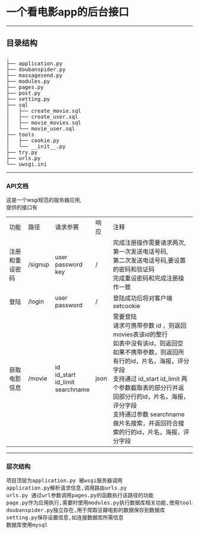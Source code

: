 <h1>
一个看电影app的后台接口
</h1>
<hr/>
<h2>
目录结构
</h2>
<pre>
.
├── application.py
├── doubanspider.py
├── massagesend.py
├── modules.py
├── pages.py
├── post.py
├── setting.py
├── sql
│   ├── create_movie.sql
│   ├── create_user.sql
│   ├── movie_movies.sql
│   └── movie_user.sql
├── tools
│   ├── cookie.py
│   └── __init__.py
├── try.py
├── urls.py
└── uwsgi.ini
</pre>
<hr/>
<h3>
API文档
</h3>
<p>
这是一个wsgi规范的服务器应用,<br/>提供的接口有
<table>
<tr>
    <td>
    功能<br/>
    </td>
    <td>
    路径<br/>
    </td>
    <td>
    请求参赛<br/>
    </td>
    <td>
    响应<br/>
    </td>
    <td>
    注释<br/>
    </td>
</tr>
<tr>
    <td>
    注册和重设密码<br/>
    </td>
    <td>
    /signup<br/>
    </td>
    <td>
    user<br/>
    password<br/>
    key<br/>
    </td>
    <td>
    /
    </td>
    <td>
    完成注册操作需要请求两次,<br/>
    第一次发送电话号码,<br/>
    第二次发送电话号码,要设置的密码和验证码<br/>
    完成重设密码和完成注册操作一致<br/>
    </td>
</tr>
<tr>
    <td>
    登陆<br/>
    </td>
    <td>
    /login<br/>
    </td>
    <td>
    user<br/>
    password<br/>
    </td>
    <td>
    /<br/>
    </td>
    <td>
    登陆成功后将对客户端setcookie<br/>
    </td>
</tr>
<tr>
    <td>
    获取电影信息<br/>
    </td>
    <td>
    /movie<br/>
    </td>
    <td>
    id<br/>
    id_start<br/>
    id_limit<br/>
    searchname<br/>
    </td>
    <td>
    json<br/>
    </td>
    <td>
    需要登陆<br/>
    请求可携带参数 id ，则返回movies表该id的整行<br/>
    如表中没有该id，则返回空<br/>
    如果不携带参数，则返回所有行的id，片名，海报，评分字段<br/>
    支持通过 id_start id_limit 两个参数截取表的部分行并返回部分行的id，片名，海报，评分字段<br/>
    支持通过参数 searchname 做片名搜索，并返回符合搜索的行的id，片名，海报，评分字段<br/>
    </td>
</tr>
</table>
</p>
<hr/>
<h3>
层次结构
</h3>
<p>
<pre>
项目顶层为application.py 被wsgi服务器调用
application.py解析请求信息,调用路由urls.py
urls.py 通过url参数调用pages.py的函数执行该路径的功能
page.py作为应用执行,需要时使用modules.py执行数据库相关功能,使用tools/cookie.py执行cookie相关功能,使用tools/cache.py完成后台缓存
doubanspider.py独立存在,用于爬取豆瓣电影的数据保存到数据库
setting.py保存设置信息,如连接数据库所需信息
数据库使用mysql
</pre>
</p>